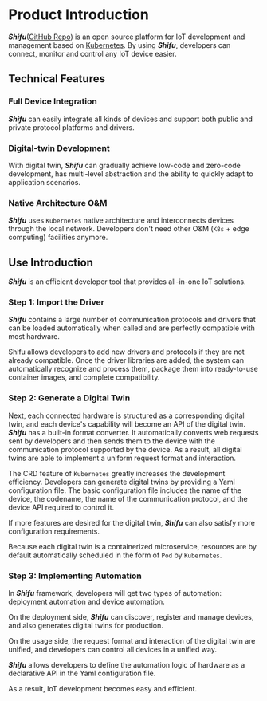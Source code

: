 # Product Introduction

***Shifu***([GitHub Repo](https://github.com/Edgenesis/shifu)) is an open source platform for IoT development and management based on [Kubernetes](https://kubernetes.io/). By using ***Shifu***, developers can connect, monitor and control any IoT device easier.

## Technical Features

### Full Device Integration

***Shifu*** can easily integrate all kinds of devices and support both public and private protocol platforms and drivers.

### Digital-twin Development

With digital twin, ***Shifu*** can gradually achieve low-code and zero-code development, has multi-level abstraction and the ability to quickly adapt to application scenarios.

### Native Architecture O&M

***Shifu*** uses `Kubernetes` native architecture and interconnects devices through the local network. Developers don't need other O&M (`K8s` + edge computing) facilities anymore. 

<!-- ## 视频介绍

<video width="100%" controls>
    <source src="https://bianwuji.com/stuff/videos/techintro.mp4" type="video/mp4"></source>
</video> -->

## Use Introduction

***Shifu*** is an efficient developer tool that provides all-in-one IoT solutions. 

### Step 1: Import the Driver 

  ***Shifu*** contains a large number of communication protocols and drivers that can be loaded automatically when called and are perfectly compatible with most hardware.

Shifu allows developers to add new drivers and protocols if they are not already compatible. Once the driver libraries are added, the system can automatically recognize and process them, package them into ready-to-use container images, and complete compatibility.

### Step 2: Generate a Digital Twin 
 
  Next, each connected hardware is structured as a corresponding digital twin, and each device's capability will become an API of the digital twin. ***Shifu*** has a built-in format converter. It automatically converts web requests sent by developers and then sends them to the device with the communication protocol supported by the device. As a result, all digital twins are able to implement a uniform request format and interaction.

  The CRD feature of `Kubernetes` greatly increases the development efficiency. Developers can generate digital twins by providing a Yaml configuration file. The basic configuration file includes the name of the device, the codename, the name of the communication protocol, and the device API required to control it.

  If more features are desired for the digital twin, ***Shifu*** can also satisfy more configuration requirements.

  Because each digital twin is a containerized microservice, resources are by default automatically scheduled in the form of `Pod` by `Kubernetes`.

### Step 3: Implementing Automation 
 
  In ***Shifu*** framework, developers will get two types of automation: deployment automation and device automation.

  On the deployment side, ***Shifu*** can discover, register and manage devices, and also generates digital twins for production.

  On the usage side, the request format and interaction of the digital twin are unified, and developers can control all devices in a unified way.

  ***Shifu*** allows developers to define the automation logic of hardware as a declarative API in the Yaml configuration file.

  As a result, IoT development becomes easy and efficient. 
